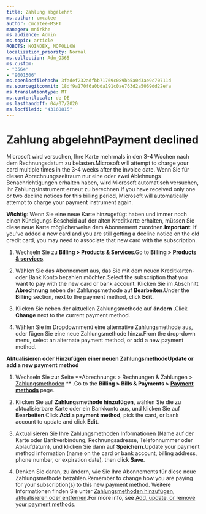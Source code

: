 ```yaml
---
title: Zahlung abgelehnt
ms.author: cmcatee
author: cmcatee-MSFT
manager: mnirkhe
ms.audience: Admin
ms.topic: article
ROBOTS: NOINDEX, NOFOLLOW
localization_priority: Normal
ms.collection: Adm_O365
ms.custom:
- "3564"
- "9001506"
ms.openlocfilehash: 3fadef232adfbb71769c089bb5a0d3ae9c70711d
ms.sourcegitcommit: 18df9a170f6a0bda191c0ae763d2a5069dd22efa
ms.translationtype: MT
ms.contentlocale: de-DE
ms.lasthandoff: 04/07/2020
ms.locfileid: "43160815"
---
```

# <a name="payment-declined"></a><span data-ttu-id="b068d-102">Zahlung abgelehnt</span><span class="sxs-lookup"><span data-stu-id="b068d-102">Payment declined</span></span>

<span data-ttu-id="b068d-103">Microsoft wird versuchen, Ihre Karte mehrmals in den 3-4 Wochen nach dem Rechnungsdatum zu belasten.</span><span class="sxs-lookup"><span data-stu-id="b068d-103">Microsoft will attempt to charge your card multiple times in the 3-4 weeks after the invoice date.</span></span>  <span data-ttu-id="b068d-104">Wenn Sie für diesen Abrechnungszeitraum nur eine oder zwei Ablehnungs Benachrichtigungen erhalten haben, wird Microsoft automatisch versuchen, Ihr Zahlungsinstrument erneut zu berechnen.</span><span class="sxs-lookup"><span data-stu-id="b068d-104">If you have received only one or two decline notices for this billing period, Microsoft will automatically attempt to charge your payment instrument again.</span></span>  

<span data-ttu-id="b068d-105">**Wichtig**: Wenn Sie eine neue Karte hinzugefügt haben und immer noch einen Kündigungs Bescheid auf der alten Kreditkarte erhalten, müssen Sie diese neue Karte möglicherweise dem Abonnement zuordnen.</span><span class="sxs-lookup"><span data-stu-id="b068d-105">**Important**: If you've added a new card and you are still getting a decline notice on the old credit card, you may need to associate that new card with the subscription.</span></span>

1. <span data-ttu-id="b068d-106">Wechseln Sie zu **Billing > [Products & Services](https://go.microsoft.com/fwlink/p/?linkid=842054)**.</span><span class="sxs-lookup"><span data-stu-id="b068d-106">Go to **Billing > [Products & services](https://go.microsoft.com/fwlink/p/?linkid=842054)**.</span></span>

2. <span data-ttu-id="b068d-107">Wählen Sie das Abonnement aus, das Sie mit dem neuen Kreditkarten-oder Bank Konto bezahlen möchten.</span><span class="sxs-lookup"><span data-stu-id="b068d-107">Select the subscription that you want to pay with the new card or bank account.</span></span> <span data-ttu-id="b068d-108">Klicken Sie im Abschnitt **Abrechnung** neben der Zahlungsmethode auf **Bearbeiten**.</span><span class="sxs-lookup"><span data-stu-id="b068d-108">Under the **Billing** section, next to the payment method, click **Edit**.</span></span>

3. <span data-ttu-id="b068d-109">Klicken Sie neben der aktuellen Zahlungsmethode auf **ändern** .</span><span class="sxs-lookup"><span data-stu-id="b068d-109">Click **Change** next to the current payment method.</span></span>

4. <span data-ttu-id="b068d-110">Wählen Sie im Dropdownmenü eine alternative Zahlungsmethode aus, oder fügen Sie eine neue Zahlungsmethode hinzu.</span><span class="sxs-lookup"><span data-stu-id="b068d-110">From the drop-down menu, select an alternate payment method, or add a new payment method.</span></span>

<span data-ttu-id="b068d-111">**Aktualisieren oder Hinzufügen einer neuen Zahlungsmethode**</span><span class="sxs-lookup"><span data-stu-id="b068d-111">**Update or add a new payment method**</span></span>

1. <span data-ttu-id="b068d-112">Wechseln Sie zur Seite \*\*Abrechnungs > Rechnungen & Zahlungen > [Zahlungsmethoden](https://go.microsoft.com/fwlink/p/?linkid=2018806) \*\* .</span><span class="sxs-lookup"><span data-stu-id="b068d-112">Go to the **Billing > Bills & Payments > [Payment methods](https://go.microsoft.com/fwlink/p/?linkid=2018806)** page.</span></span>

2. <span data-ttu-id="b068d-113">Klicken Sie auf **Zahlungsmethode hinzufügen**, wählen Sie die zu aktualisierbare Karte oder ein Bankkonto aus, und klicken Sie auf **Bearbeiten**.</span><span class="sxs-lookup"><span data-stu-id="b068d-113">Click **Add a payment method**, pick the card, or bank account to update and click **Edit**.</span></span>

3. <span data-ttu-id="b068d-114">Aktualisieren Sie Ihre Zahlungsmethoden Informationen (Name auf der Karte oder Bankverbindung, Rechnungsadresse, Telefonnummer oder Ablaufdatum), und klicken Sie dann auf **Speichern**.</span><span class="sxs-lookup"><span data-stu-id="b068d-114">Update your payment method information (name on the card or bank account, billing address, phone number, or expiration date), then click **Save**.</span></span>

4. <span data-ttu-id="b068d-115">Denken Sie daran, zu ändern, wie Sie Ihre Abonnements für diese neue Zahlungsmethode bezahlen.</span><span class="sxs-lookup"><span data-stu-id="b068d-115">Remember to change how you are paying for your subscription(s) to this new payment method.</span></span> <span data-ttu-id="b068d-116">Weitere Informationen finden Sie unter [Zahlungsmethoden hinzufügen, aktualisieren oder entfernen](https://go.microsoft.com/fwlink/?linkid=2118133).</span><span class="sxs-lookup"><span data-stu-id="b068d-116">For more info, see [Add, update, or remove your payment methods](https://go.microsoft.com/fwlink/?linkid=2118133).</span></span> 

